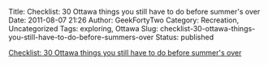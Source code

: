 Title: Checklist: 30 Ottawa things you still have to do before summer's over 
Date: 2011-08-07 21:26
Author: GeekFortyTwo
Category: Recreation, Uncategorized
Tags: exploring, Ottawa
Slug: checklist-30-ottawa-things-you-still-have-to-do-before-summers-over
Status: published

[Checklist: 30 Ottawa things you still have to do before summer's
over](http://ottawastart.blogspot.com/2011/08/checklist-30-ottawa-things-you-still.html)
